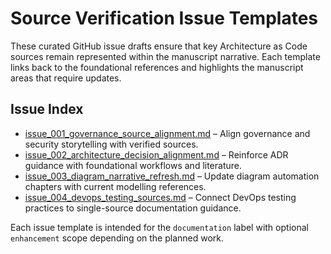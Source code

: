 # Source Verification Issue Templates

These curated GitHub issue drafts ensure that key Architecture as Code sources remain represented within the manuscript narrative. Each template links back to the foundational references and highlights the manuscript areas that require updates.

## Issue Index
- [issue_001_governance_source_alignment.md](issue_001_governance_source_alignment.md) – Align governance and security storytelling with verified sources.
- [issue_002_architecture_decision_alignment.md](issue_002_architecture_decision_alignment.md) – Reinforce ADR guidance with foundational workflows and literature.
- [issue_003_diagram_narrative_refresh.md](issue_003_diagram_narrative_refresh.md) – Update diagram automation chapters with current modelling references.
- [issue_004_devops_testing_sources.md](issue_004_devops_testing_sources.md) – Connect DevOps testing practices to single-source documentation guidance.

Each issue template is intended for the `documentation` label with optional `enhancement` scope depending on the planned work.
